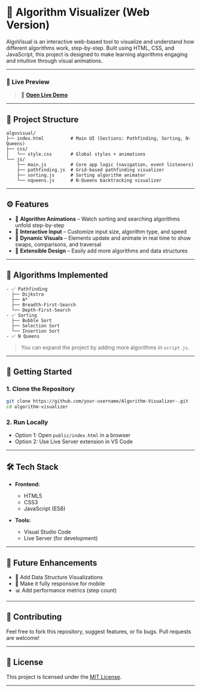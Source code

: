 # 🧠 Algorithm Visualizer (Web Version)

AlgoVisual is an interactive web-based tool to visualize and understand how different algorithms work, step-by-step. Built using HTML, CSS, and JavaScript, this project is designed to make learning algorithms engaging and intuitive through visual animations.

---

### 🎥 Live Preview  
> 🔗 **[Open Live Demo](https://algorithm-visualizer-puce.vercel.app)**  

---

## 📁 Project Structure

```text
algovisual/
├── index.html          # Main UI (Sections: Pathfinding, Sorting, N-Queens)
├── css/
│   └── style.css       # Global styles + animations
└── js/
    ├── main.js         # Core app logic (navigation, event listeners)
    ├── pathfinding.js  # Grid-based pathfinding visualizer
    ├── sorting.js      # Sorting algorithm animator
    └── nqueens.js      # N-Queens backtracking visualizer
```

---

## ⚙️ Features

- 🔄 **Algorithm Animations** – Watch sorting and searching algorithms unfold step-by-step  
- 🧮 **Interactive Input** – Customize input size, algorithm type, and speed  
- 🎨 **Dynamic Visuals** – Elements update and animate in real time to show swaps, comparisons, and traversal  
- 🧩 **Extensible Design** – Easily add more algorithms and data structures  

---

## 📌 Algorithms Implemented

   ```text
- ✅ Pathfinding
     ├── Dijkstra
     ├── A*
     ├── Breadth-First-Search
     └── Depth-First-Search
- ✅ Sorting
     ├── Bubble Sort
     ├── Selection Sort
     └── Insertion Sort 
- ✅ N Queens  
   ```
 

> You can expand the project by adding more algorithms in `script.js`.

---

## 🚀 Getting Started

### 1. Clone the Repository

```bash
git clone https://github.com/your-username/Algorithm-Visualizer-.git
cd algorithm-visualizer

```

### 2. Run Locally

- Option 1: Open `public/index.html` in a browser  
- Option 2: Use Live Server extension in VS Code  

---

## 🛠️ Tech Stack

- **Frontend:**  
  - HTML5  
  - CSS3  
  - JavaScript (ES6)

- **Tools:**  
  - Visual Studio Code  
  - Live Server (for development)

---

## 🎯 Future Enhancements

- 🧠 Add Data Structure Visualizations
- 📱 Make it fully responsive for mobile   
- 📊 Add performance metrics (step count)

---

## 🙌 Contributing

Feel free to fork this repository, suggest features, or fix bugs. Pull requests are welcome!

---

## 📄 License

This project is licensed under the [MIT License](LICENSE).

---

